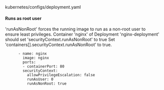 kubernetes/configs/deployment.yaml

#### Runs as root user

'runAsNonRoot' forces the running image to run as a non-root user to ensure least privileges.
Container 'nginx' of Deployment 'nginx-deployment' should set 'securityContext.runAsNonRoot' to true
Set 'containers[].securityContext.runAsNonRoot' to true.

```suggestion
      - name: nginx
        image: nginx
        ports:
        - containerPort: 80
        securityContext:
          allowPrivilegeEscalation: false
          runAsUser: 0
          runAsNonRoot: true
```
